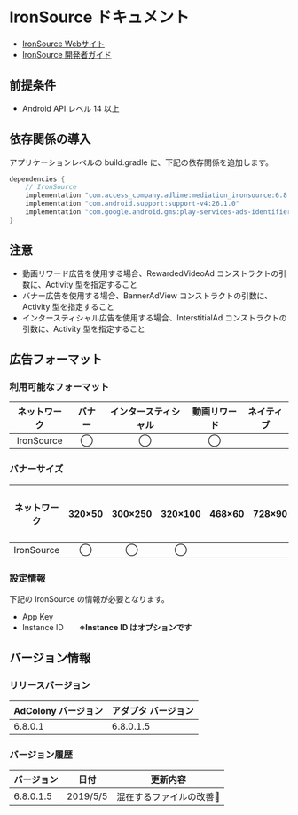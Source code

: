 # IronSource ドキュメント
- [IronSource Webサイト](https://platform.ironsrc.com/partners)
- [IronSource 開発者ガイド](https://developers.ironsrc.com/ironsource-mobile/android/android-sdk/#step-1)

## 前提条件
- Android API レベル 14 以上

## 依存関係の導入
アプリケーションレベルの build.gradle に、下記の依存関係を追加します。

```java
dependencies {
    // IronSource
    implementation "com.access_company.adlime:mediation_ironsource:6.8.0.1.6"
    implementation "com.android.support:support-v4:26.1.0"
    implementation "com.google.android.gms:play-services-ads-identifier:16.0.0"
}
```

## 注意
- 動画リワード広告を使用する場合、RewardedVideoAd コンストラクトの引数に、Activity 型を指定すること
- バナー広告を使用する場合、BannerAdView コンストラクトの引数に、Activity 型を指定すること
- インタースティシャル広告を使用する場合、InterstitialAd コンストラクトの引数に、Activity 型を指定すること

## 広告フォーマット

### 利用可能なフォーマット

|ネットワーク|バナー|インタースティシャル|動画リワード|ネイティブ|
|:------: |:---:|:----------:|:------:|:----:|
| IronSource | ◯    |   ◯        |  ◯     |    |

### バナーサイズ
|ネットワーク     |320×50 |300×250 |320×100 |468×60 |728×90 |スマート |
|:----------:|:-----:|:------:|:------:|:-----:|:-----:|:----:|
| IronSource | ◯     | ◯      | ◯      |       |       |      |

### 設定情報
下記の IronSource の情報が必要となります。   
- App Key  
- Instance ID&emsp;&emsp;**※Instance ID はオプションです**

## バージョン情報

### リリースバージョン
| AdColony バージョン | アダプタ バージョン|
|:-----------------|:--------------|
|     6.8.0.1       |  6.8.0.1.5      |

### バージョン履歴
| バージョン  | 日付        | 更新内容            |
|-----------------|--------------------|---------------------|
|   6.8.0.1.5     |  2019/5/5      |混在するファイルの改善  | 
